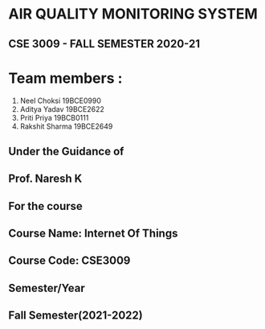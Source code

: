 # AIR QUALITY MONITORING SYSTEM
## CSE 3009 - FALL SEMESTER 2020-21
# Team members : 
1. Neel Choksi 19BCE0990
2. Aditya Yadav 19BCE2622
3. Priti Priya 19BCB0111
4. Rakshit Sharma 19BCE2649
## Under the Guidance of
## Prof. Naresh K
## For the course
## Course Name: Internet Of Things
## Course Code: CSE3009
## Semester/Year
## Fall Semester(2021-2022)